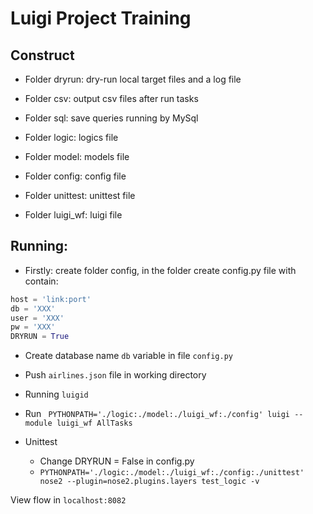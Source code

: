 # Luigi Project Training

## Construct

* Folder dryrun: dry-run local target files and a log file

* Folder csv: output csv files after run tasks

* Folder sql: save queries running by MySql

* Folder logic: logics file

* Folder model: models file

* Folder config: config file

* Folder unittest: unittest file

* Folder luigi_wf: luigi file

## Running:

* Firstly: create folder config, in the folder create config.py file with contain:
```python
host = 'link:port'
db = 'XXX'
user = 'XXX'
pw = 'XXX'
DRYRUN = True
```

* Create database name `db` variable in file `config.py`

* Push `airlines.json` file in working directory

* Running `luigid`

* Run ` PYTHONPATH='./logic:./model:./luigi_wf:./config' luigi --module luigi_wf AllTasks`

* Unittest
    * Change DRYRUN = False in config.py 
    * `PYTHONPATH='./logic:./model:./luigi_wf:./config:./unittest' nose2 --plugin=nose2.plugins.layers test_logic -v`

View flow in `localhost:8082`

